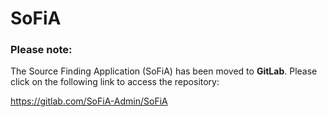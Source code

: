# SoFiA

### Please note:

The Source Finding Application (SoFiA) has been moved to **GitLab**. Please click on the following link to access the repository:

https://gitlab.com/SoFiA-Admin/SoFiA
